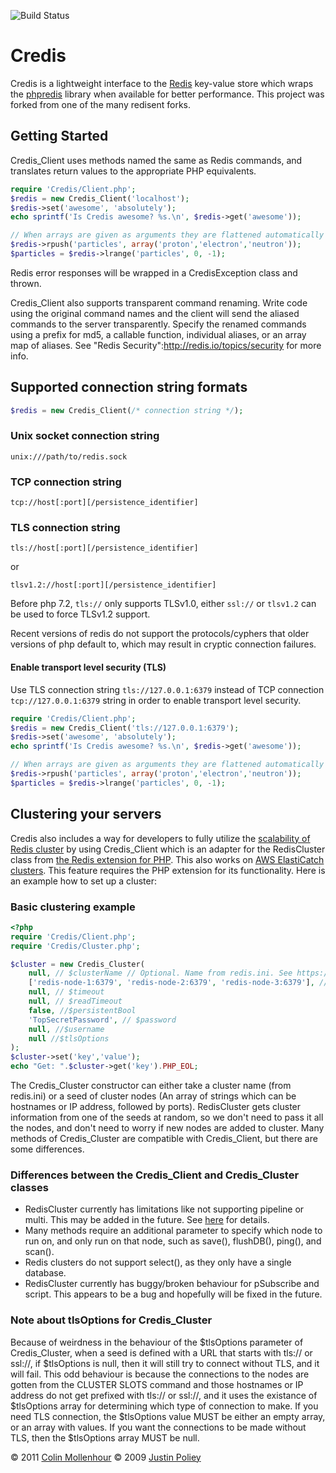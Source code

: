 ![Build Status](https://github.com/colinmollenhour/credis/actions/workflows/ci.yml/badge.svg)

# Credis

Credis is a lightweight interface to the [Redis](http://redis.io/) key-value store which wraps the [phpredis](https://github.com/nicolasff/phpredis)
library when available for better performance. This project was forked from one of the many redisent forks.

## Getting Started

Credis_Client uses methods named the same as Redis commands, and translates return values to the appropriate
PHP equivalents.

```php
require 'Credis/Client.php';
$redis = new Credis_Client('localhost');
$redis->set('awesome', 'absolutely');
echo sprintf('Is Credis awesome? %s.\n', $redis->get('awesome'));

// When arrays are given as arguments they are flattened automatically
$redis->rpush('particles', array('proton','electron','neutron'));
$particles = $redis->lrange('particles', 0, -1);
```
Redis error responses will be wrapped in a CredisException class and thrown.

Credis_Client also supports transparent command renaming. Write code using the original command names and the
client will send the aliased commands to the server transparently. Specify the renamed commands using a prefix
for md5, a callable function, individual aliases, or an array map of aliases. See "Redis Security":http://redis.io/topics/security for more info.

## Supported connection string formats

```php
$redis = new Credis_Client(/* connection string */);
```

### Unix socket connection string

`unix:///path/to/redis.sock` 

### TCP connection string

`tcp://host[:port][/persistence_identifier]` 

### TLS connection string

`tls://host[:port][/persistence_identifier]` 

or 

`tlsv1.2://host[:port][/persistence_identifier]`

Before php 7.2, `tls://` only supports TLSv1.0, either `ssl://` or `tlsv1.2` can be used to force TLSv1.2 support.

Recent versions of redis do not support the protocols/cyphers that older versions of php default to, which may result in cryptic connection failures.

#### Enable transport level security (TLS)

Use TLS connection string `tls://127.0.0.1:6379` instead of TCP connection `tcp://127.0.0.1:6379` string in order to enable transport level security.

```php
require 'Credis/Client.php';
$redis = new Credis_Client('tls://127.0.0.1:6379');
$redis->set('awesome', 'absolutely');
echo sprintf('Is Credis awesome? %s.\n', $redis->get('awesome'));

// When arrays are given as arguments they are flattened automatically
$redis->rpush('particles', array('proton','electron','neutron'));
$particles = $redis->lrange('particles', 0, -1);
```

## Clustering your servers

Credis also includes a way for developers to fully utilize the [scalability of Redis cluster](https://redis.io/docs/latest/operate/oss_and_stack/management/scaling/) by using Credis_Client which is an adapter for the RedisCluster class from [the Redis extension for PHP](https://github.com/phpredis/phpredis). This also works on [AWS ElastiCatch clusters](https://docs.aws.amazon.com/AmazonElastiCache/latest/dg/Clusters.html).
This feature requires the PHP extension for its functionality. Here is an example how to set up a cluster:

### Basic clustering example
```php
<?php
require 'Credis/Client.php';
require 'Credis/Cluster.php';

$cluster = new Credis_Cluster(
    null, // $clusterName // Optional. Name from redis.ini. See https://github.com/phpredis/phpredis/blob/develop/cluster.md 
    ['redis-node-1:6379', 'redis-node-2:6379', 'redis-node-3:6379'], // $clusterSeeds // don't need all nodes, as it pulls that info from one randomly
    null, // $timeout
    null, // $readTimeout
    false, //$persistentBool
    'TopSecretPassword', // $password
    null, //$username
    null //$tlsOptions
);
$cluster->set('key','value');
echo "Get: ".$cluster->get('key').PHP_EOL;
```
The Credis_Cluster constructor can either take a cluster name (from redis.ini) or a seed of cluster nodes (An array of strings which can be hostnames or IP address, followed by ports). RedisCluster gets cluster information from one of the seeds at random, so we don't need to pass it all the nodes, and don't need to worry if new nodes are added to cluster. 
Many methods of Credis_Cluster are compatible with Credis_Client, but there are some differences.

### Differences between the Credis_Client and Credis_Cluster classes

* RedisCluster currently has limitations like not supporting pipeline or multi. This may be added in the future. See [here](https://github.com/phpredis/phpredis/blob/develop/cluster.md) for details.
* Many methods require an additional parameter to specify which node to run on, and only run on that node, such as save(), flushDB(), ping(), and scan().
* Redis clusters do not support select(), as they only have a single database.
* RedisCluster currently has buggy/broken behaviour for pSubscribe and script. This appears to be a bug and hopefully will be fixed in the future.

### Note about tlsOptions for Credis_Cluster
Because of weirdness in the behaviour of the $tlsOptions parameter of Credis_Cluster, when a seed is defined with a URL that starts with tls:// or ssl://, if $tlsOptions is null, then it will still try to connect without TLS, and it will fail.  This odd behaviour is because the connections to the nodes are gotten from the CLUSTER SLOTS command and those hostnames or IP address do not get prefixed with tls:// or ssl://, and it uses the existance of $tlsOptions array for determining which type of connection to make.  If you need TLS connection, the $tlsOptions value MUST be either an empty array, or an array with values.  If you want the connections to be made without TLS, then the $tlsOptions array MUST be null.

&copy; 2011 [Colin Mollenhour](http://colin.mollenhour.com)
&copy; 2009 [Justin Poliey](http://justinpoliey.com)
